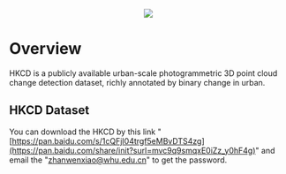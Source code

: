 <p align="center">
   <img src="HKCD2.png" >      
</p>

# Overview

HKCD is a publicly available urban-scale photogrammetric 3D point cloud change detection dataset, richly annotated by binary change in urban.

## HKCD Dataset

You can download the HKCD by this link "[https://pan.baidu.com/s/1cQFjI04trgf5eMBvDTS4zg](https://pan.baidu.com/share/init?surl=mvc9q9smqxE0iZz_y0hF4g)" and email the "zhanwenxiao@whu.edu.cn" to get the password.
